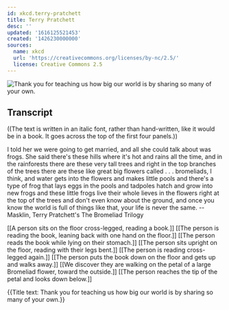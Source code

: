 ```yaml
---
id: xkcd.terry-pratchett
title: Terry Pratchett
desc: ''
updated: '1616125521453'
created: '1426230000000'
sources:
  name: xkcd
  url: 'https://creativecommons.org/licenses/by-nc/2.5/'
  license: Creative Commons 2.5
---
```

![Thank you for teaching us how big our world is by sharing so many of your own.](https://imgs.xkcd.com/comics/terry_pratchett.png)

## Transcript
((The text is written in an italic font, rather than hand-written, like it would be in a book. It goes across the top of the first four panels.))

I told her we were going to get married, and all she could talk about was frogs.
She said there's these hills where it's hot and rains all the time, and in the rainforests there are these very tall trees and right in the top branches of the trees there are these like great big flowers called . . . bromeliads, I think, and water gets into the flowers and makes little pools and there's a type of frog that lays eggs in the pools and tadpoles hatch and grow into new frogs and these little frogs live their whole lieves in the flowers right at the top of the trees and don't even know about the ground, and once you know the world is full of things like that, your life is never the same.
--Masklin, Terry Pratchett's The Bromeliad Trilogy

[[A person sits on the floor cross-legged, reading a book.]]
[[The person is reading the book, leaning back with one hand on the floor.]]
[[The person reads the book while lying on their stomach.]]
[[The person sits upright on the floor, reading with their legs bent.]]
[[The person is reading cross-legged again.]]
[[The person puts the book down on the floor and gets up and walks away.]]
[[We discover they are walking on the petal of a large Bromeliad flower, toward the outside.]]
[[The person reaches the tip of the petal and looks down below.]]



{{Title text: Thank you for teaching us how big our world is by sharing so many of your own.}}
